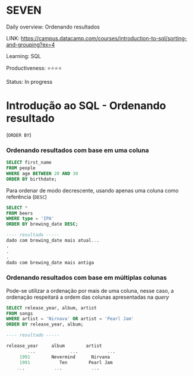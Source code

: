 # SEVEN

Daily overview: Ordenando resultados

LINK: https://campus.datacamp.com/courses/introduction-to-sql/sorting-and-grouping?ex=4

Learning: SQL

Productiveness: ⭐️⭐️⭐️⭐️

Status: In progress

# Introdução ao SQL - Ordenando resultado

(`ORDER BY`)

### Ordenando resultados com base em uma coluna

```sql
SELECT first_name
FROM people
WHERE age BETWEEN 20 AND 30
ORDER BY birthdate;
```

Para ordenar de modo decrescente, usando apenas uma coluna como referência (`DESC`)

```sql
SELECT *
FROM beers
WHERE type = 'IPA'
ORDER BY brewing_date DESC;

---- resultado -----
dado com brewing_date mais atual...
.
.
.
dado com brewing_date mais antiga
```

### Ordenando resultados com base em múltiplas colunas

Pode-se utilizar a ordenação por mais de uma coluna, nesse caso, a ordenação respeitará a ordem das colunas apresentadas na *query*

```sql
SELECT release_year, album, artist
FROM songs
WHERE artist = 'Nirnava' OR artist = 'Pearl Jam'
ORDER BY release_year, album;

---- resultado -----

release_year     album        artist
		...		        ...           ...
	 1991        Nevermind      Nirvana   
	 1991           Ten        Pearl Jam
    ...           ...           ...
```
